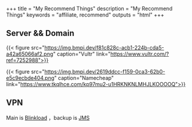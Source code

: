 +++
title = "My Recommend Things"
description = "My Recommend Things"
keywords = "affiliate, recommend"
outputs = "html"
+++

## Server && Domain

{{< figure src="https://img.bmpi.dev/f81c828c-acb1-224b-cda5-a42a65066af2.png" caption="Vultr" link="https://www.vultr.com/?ref=7252988">}}

{{< figure src="https://img.bmpi.dev/2619ddcc-f159-0ca3-62b0-e5c9ecbde404.png" caption="Namecheap" link="https://www.tkqlhce.com/kp97mu2-u1HRKNKNLMHJLKOOOOQ">}}

## VPN

Main is [Blinkload](https://blinkload.to/aff/LYWO) ，backup is [JMS](https://justmysocks.net/members/aff.php?aff=3519
)
